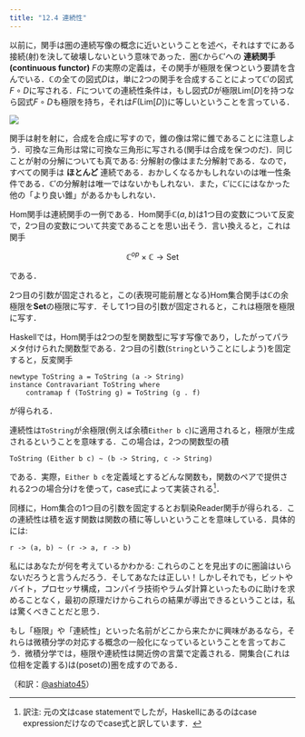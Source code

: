 ```yaml
---
title: "12.4 連続性"
---
```


以前に，関手は圏の連続写像の概念に近いということを述べ，それはすでにある接続(射)を決して破壊しないという意味であった．圏$\mathbb{C}$から$\mathbb{C}'$への **連続関手(continuous functor)** $F$の実際の定義は，その関手が極限を保つという要請を含んでいる．$\mathbb{C}$の全ての図式$D$は，単に2つの関手を合成することによって$\mathbb{C}'$の図式$F\circ D$に写される．$F$についての連続性条件は，もし図式$D$が極限$\mathrm{Lim}[D]$を持つなら図式$F\circ D$も極限を持ち，それは$F (\mathrm{Lim}[D])$に等しいということを言っている．

![](https://storage.googleapis.com/zenn-user-upload/frg349rd9auoksdsncu9v8f6r0ml)

関手は射を射に，合成を合成に写すので，錐の像は常に錐であることに注意しよう．可換な三角形は常に可換な三角形に写される(関手は合成を保つのだ)．同じことが射の分解についても真である: 分解射の像はまた分解射である．なので，すべての関手は **ほとんど** 連続である．おかしくなるかもしれないのは唯一性条件である．$\mathbb{C}'$の分解射は唯一ではないかもしれない．また，$\mathbb{C}'$に$\mathbb{C}$にはなかった他の「より良い錐」があるかもしれない．

Hom関手は連続関手の一例である．Hom関手$\mathbb{C}(a, b)$は1つ目の変数について反変で，2つ目の変数について共変であることを思い出そう．言い換えると，これは関手

$$
\mathbb{C}^{op} \times \mathbb{C} \to \mathrm{Set}
$$

である．

2つ目の引数が固定されると，この(表現可能前層となる)Hom集合関手は$\mathbb{C}$の余極限を$\mathbf{Set}$の極限に写す．そして1つ目の引数が固定されると，これは極限を極限に写す．

Haskellでは，Hom関手は2つの型を関数型に写す写像であり，したがってパラメタ付けられた関数型である．2つ目の引数(`String`ということにしよう)を固定すると，反変関手

```
newtype ToString a = ToString (a -> String)
instance Contravariant ToString where
    contramap f (ToString g) = ToString (g . f)
```

が得られる．

連続性は`ToString`が余極限(例えば余積`Either b c`)に適用されると，極限が生成されるということを意味する．この場合は，2つの関数型の積

```
ToString (Either b c) ~ (b -> String, c -> String)
```

である．実際，`Either b c`を定義域とするどんな関数も，関数のペアで提供される2つの場合分けを使って，case式によって実装される[^1]．

同様に，Hom集合の1つ目の引数を固定するとお馴染Reader関手が得られる．この連続性は積を返す関数は関数の積に等しいということを意味している．具体的には:
```
r -> (a, b) ~ (r -> a, r -> b)
```

私にはあなたが何を考えているかわかる: これらのことを見出すのに圏論はいらないだろうと言うんだろう．そしてあなたは正しい！しかしそれでも，ビットやバイト，プロセッサ構成，コンパイラ技術やラムダ計算といったものに助けを求めることなく，最初の原理だけからこれらの結果が導出できるということは，私は驚くべきことだと思う．

もし「極限」や「連続性」といった名前がどこから来たかに興味があるなら，それらは微積分学の対応する概念の一般化になっているということを言っておこう．微積分学では，極限や連続性は開近傍の言葉で定義される．開集合(これは位相を定義する)は(posetの)圏を成すのである．


[^1]: 訳注: 元の文はcase statementでしたが，Haskellにあるのはcase expressionだけなのでcase式と訳しています．


（和訳：[@ashiato45](https://twitter.com/ashiato45)）
